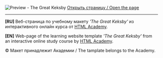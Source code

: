 <!DOCTYPE HTML>
<html lang="ru">
  <head>
    <meta charset="utf-8">
  </head>
  <body>
    <div class="page-header">
      <img src="https://github.com/bekirkhan/angar13/blob/master/img/keksby_shop.png" alt="Preview - The Great Keksby">
      <a class="btn" href="https://bekirkhan.github.io/keksby_shop/" title="The Great Keksby" width="600">Открыть страницу / Open the page</a>
    </div>
    <hr>
    <div class="russian">
      <p><b>[RU]</b> Веб-страница по учебному макету <i>'The Great Keksby'</i> из интерактивного онлайн курса от <a href="https://htmlacademy.ru/" target="_blank">HTML Academy</a>.</p>
    </div>    
    <div class="english">
      <p><b>[EN]</b> Web-page of the learning website template <i>'The Great Keksby'</i> from an interactive online study course by <a href="https://htmlacademy.ru/" target="_blank">HTML Academy</a>.</p>      
    </div>
    <div class="copyright">
      <p>&copy; Макет принадлежит Академии / The tamplate belongs to the Academy.</p>
    </div>
    
  </body>	
</html>
